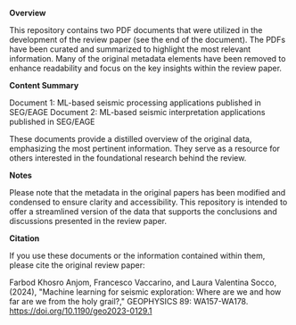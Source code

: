 
**Overview**

This repository contains two PDF documents that were utilized in the development of the review paper (see the end of the document). 
The PDFs have been curated and summarized to highlight the most relevant information. Many of the original metadata elements have been removed to enhance readability and focus on the key insights within the review paper.

**Content Summary**

Document 1: ML-based seismic processing applications published in SEG/EAGE
Document 2: ML-based seismic interpretation applications published in SEG/EAGE

These documents provide a distilled overview of the original data, emphasizing the most pertinent information. They serve as a resource for others interested in the foundational research behind the review.

**Notes**

Please note that the metadata in the original papers has been modified and condensed to ensure clarity and accessibility. This repository is intended to offer a streamlined version of the data that supports the conclusions and discussions presented in the review paper.

**Citation**

If you use these documents or the information contained within them, please cite the original review paper:

Farbod Khosro Anjom, Francesco Vaccarino, and Laura Valentina Socco, (2024), "Machine learning for seismic exploration: Where are we and how far are we from the holy grail?," GEOPHYSICS 89: WA157-WA178.
https://doi.org/10.1190/geo2023-0129.1
